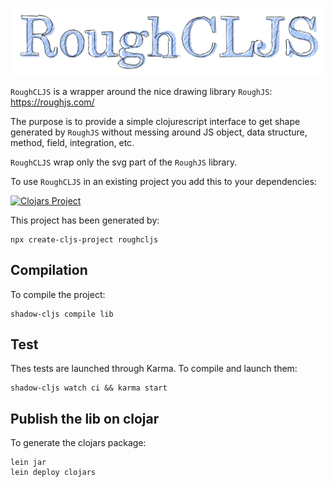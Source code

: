 ![roughcljs-logo](https://github.com/frozar/roughcljs/blob/master/logo_roughcljs.svg "RoughCLJS logo")

`RoughCLJS` is a wrapper around the nice drawing library `RoughJS`:
https://roughjs.com/

The purpose is to provide a simple clojurescript interface to get shape
generated by `RoughJS` without messing around JS object, data structure,
method, field, integration, etc.

`RoughCLJS` wrap only the svg part of the `RoughJS` library.

To use `RoughCLJS` in an existing project you add this to your dependencies:

[![Clojars Project](https://clojars.org/org.clojars.frozar/roughcljs/latest-version.svg)](https://clojars.org/org.clojars.frozar/roughcljs)

This project has been generated by:

```shell
npx create-cljs-project roughcljs
```

## Compilation

To compile the project:
```shell
shadow-cljs compile lib
```

## Test

Thes tests are launched through Karma. To compile and launch them:
```shell
shadow-cljs watch ci && karma start
```

## Publish the lib on clojar

To generate the clojars package:
```shell
lein jar
lein deploy clojars
```
